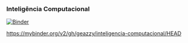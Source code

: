 ### Inteligência Computacional
[![Binder](https://mybinder.org/badge_logo.svg)](https://mybinder.org/v2/gh/geazzy/inteligencia-computacional/HEAD)

https://mybinder.org/v2/gh/geazzy/inteligencia-computacional/HEAD
